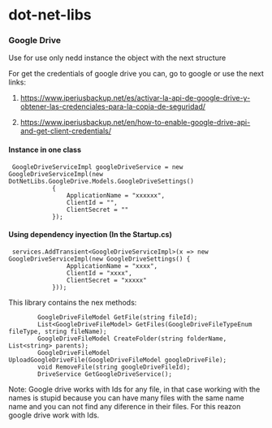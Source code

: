 # dot-net-libs

### Google Drive

Use for use only nedd instance the object with the next structure


For get the credentials of google drive you can, go to google or use the next links:

1. https://www.iperiusbackup.net/es/activar-la-api-de-google-drive-y-obtener-las-credenciales-para-la-copia-de-seguridad/

1. https://www.iperiusbackup.net/en/how-to-enable-google-drive-api-and-get-client-credentials/


#### Instance in one class

```
 GoogleDriveServiceImpl googleDriveService = new GoogleDriveServiceImpl(new DotNetLibs.GoogleDrive.Models.GoogleDriveSettings()
            {
                ApplicationName = "xxxxxx",
                ClientId = "",
                ClientSecret = ""
            });
```

#### Using dependency inyection (In the Startup.cs)

```
 services.AddTransient<GoogleDriveServiceImpl>(x => new GoogleDriveServiceImpl(new GoogleDriveSettings() {
                ApplicationName = "xxxx",
                ClientId = "xxxx",
                ClientSecret = "xxxxx"
            }));
```

This library contains the nex methods: 

```
        GoogleDriveFileModel GetFile(string fileId);
        List<GoogleDriveFileModel> GetFiles(GoogleDriveFileTypeEnum fileType, string fileName);
        GoogleDriveFileModel CreateFolder(string folderName, List<string> parents);
        GoogleDriveFileModel UploadGoogleDriveFile(GoogleDriveFileModel googleDriveFile);
        void RemoveFile(string googleDriveFileId);
        DriveService GetGoogleDriveService();

```

Note: Google drive works with Ids for any file, in that case working with the names is stupid because you can have many files with the same name name and you can not find any diference in their files.
For this reazon google drive work with Ids.
